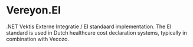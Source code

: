 # Vereyon.EI
.NET Vektis Externe Integratie / EI standaard implementation. The EI standard is used in Dutch healthcare cost declaration systems, typically in combination with Vecozo.
